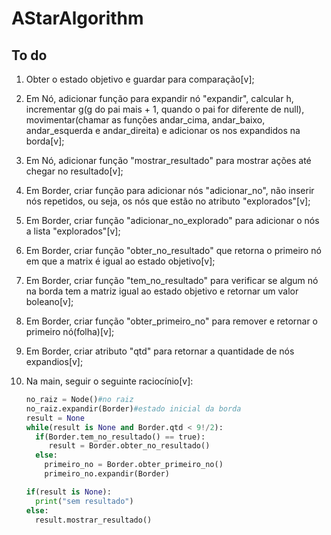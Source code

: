 # AStarAlgorithm

## To do

1. Obter o estado objetivo e guardar para comparação[v];
2. Em Nó, adicionar função para expandir nó "expandir", calcular h, incrementar g(g do pai mais + 1, quando o pai for diferente de null), movimentar(chamar as funções andar_cima, andar_baixo, andar_esquerda e andar_direita) e adicionar os nos expandidos na borda[v];
3. Em Nó, adicionar função "mostrar_resultado" para mostrar ações até chegar no resultado[v];
4. Em Border, criar função para adicionar nós "adicionar_no", não inserir nós repetidos, ou seja, os nós que estão no atributo "explorados"[v];
5. Em Border, criar função "adicionar_no_explorado" para adicionar o nós a lista "explorados"[v];
6. Em Border, criar função "obter_no_resultado" que retorna o primeiro nó em que a matrix é igual ao estado objetivo[v];
7. Em Border, criar função "tem_no_resultado" para verificar se algum nó na borda tem a matriz igual ao estado objetivo e retornar um valor boleano[v];
8. Em Border, criar função "obter_primeiro_no" para remover e retornar o primeiro nó(folha)[v];
9. Em Border, criar atributo "qtd" para retornar a quantidade de nós expandios[v];
10. Na main, seguir o seguinte raciocínio[v]:
     
     ```py
    no_raiz = Node()#no raiz
    no_raiz.expandir(Border)#estado inicial da borda
    result = None
    while(result is None and Border.qtd < 9!/2):        
       if(Border.tem_no_resultado() == true):
          result = Border.obter_no_resultado()
       else:
         primeiro_no = Border.obter_primeiro_no()
         primeiro_no.expandir(Border)

     if(result is None):
       print("sem resultado")
     else:
       result.mostrar_resultado()
```
     
